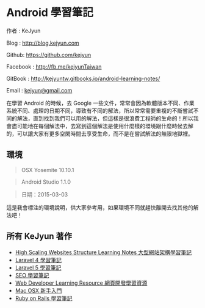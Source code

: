 # Android 學習筆記

作者 : KeJyun

Blog : http://blog.kejyun.com

Github: https://github.com/kejyun

Facebook : http://fb.me/kejyunTaiwan

GitBook : http://kejyuntw.gitbooks.io/android-learning-notes/

Email : kejyun@gmail.com


在學習 Android 的時候，去 Google 一些文件，常常會因為軟體版本不同、作業系統不同、處理的日期不同，導致有不同的解法，所以常常需要重複的不斷嘗試不同的解法，直到找到我們可以用的解法，但這樣是很浪費工程師的生命的！所以我會盡可能地在每個解法中，去寫到這個解法是使用什麼樣的環境跟什麼時候去解的，可以讓大家有更多空閑時間去享受生命，而不是在嘗試解法的無限地獄裡。

## 環境

> OSX Yosemite 10.10.1

> Android Studio 1.1.0

> 日期：2015-03-03

這是我會標注的環境說明，供大家參考用，如果環境不同就趕快離開去找其他的解法吧！


## 所有 KeJyun 著作
* [High Scaling Websites Structure Learning Notes 大型網站架構學習筆記](http://kejyuntw.gitbooks.io/high-scaling-websites-structure-learning-notes/)
* [Laravel 4 學習筆記](http://kejyuntw.gitbooks.io/laravel-4-learning-notes/)
* [Laravel 5 學習筆記](http://kejyuntw.gitbooks.io/laravel-5-learning-notes/)
* [SEO 學習筆記](http://kejyuntw.gitbooks.io/seo-learning-notes/)
* [Web Developer Learning Resource 網頁開發學習資源](http://kejyuntw.gitbooks.io/web-developer-learning-resource/)
* [Mac OSX 新手入門](http://kejyuntw.gitbooks.io/mac-osx-for-newbie/)
* [Ruby on Rails 學習筆記](http://kejyuntw.gitbooks.io/ruby-on-rails-learning-note/)
